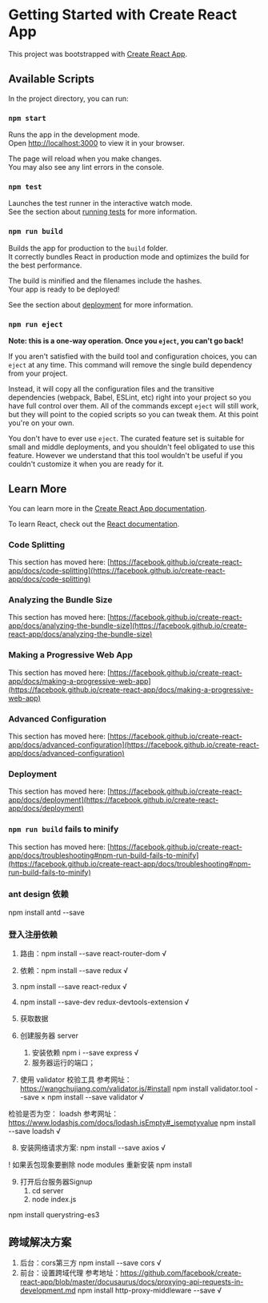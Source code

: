 # Getting Started with Create React App

This project was bootstrapped with [Create React App](https://github.com/facebook/create-react-app).

## Available Scripts

In the project directory, you can run:

### `npm start`

Runs the app in the development mode.\
Open [http://localhost:3000](http://localhost:3000) to view it in your browser.

The page will reload when you make changes.\
You may also see any lint errors in the console.

### `npm test`

Launches the test runner in the interactive watch mode.\
See the section about [running tests](https://facebook.github.io/create-react-app/docs/running-tests) for more information.

### `npm run build`

Builds the app for production to the `build` folder.\
It correctly bundles React in production mode and optimizes the build for the best performance.

The build is minified and the filenames include the hashes.\
Your app is ready to be deployed!

See the section about [deployment](https://facebook.github.io/create-react-app/docs/deployment) for more information.

### `npm run eject`

**Note: this is a one-way operation. Once you `eject`, you can't go back!**

If you aren't satisfied with the build tool and configuration choices, you can `eject` at any time. This command will remove the single build dependency from your project.

Instead, it will copy all the configuration files and the transitive dependencies (webpack, Babel, ESLint, etc) right into your project so you have full control over them. All of the commands except `eject` will still work, but they will point to the copied scripts so you can tweak them. At this point you're on your own.

You don't have to ever use `eject`. The curated feature set is suitable for small and middle deployments, and you shouldn't feel obligated to use this feature. However we understand that this tool wouldn't be useful if you couldn't customize it when you are ready for it.

## Learn More

You can learn more in the [Create React App documentation](https://facebook.github.io/create-react-app/docs/getting-started).

To learn React, check out the [React documentation](https://reactjs.org/).

### Code Splitting

This section has moved here: [https://facebook.github.io/create-react-app/docs/code-splitting](https://facebook.github.io/create-react-app/docs/code-splitting)

### Analyzing the Bundle Size

This section has moved here: [https://facebook.github.io/create-react-app/docs/analyzing-the-bundle-size](https://facebook.github.io/create-react-app/docs/analyzing-the-bundle-size)

### Making a Progressive Web App

This section has moved here: [https://facebook.github.io/create-react-app/docs/making-a-progressive-web-app](https://facebook.github.io/create-react-app/docs/making-a-progressive-web-app)

### Advanced Configuration

This section has moved here: [https://facebook.github.io/create-react-app/docs/advanced-configuration](https://facebook.github.io/create-react-app/docs/advanced-configuration)

### Deployment

This section has moved here: [https://facebook.github.io/create-react-app/docs/deployment](https://facebook.github.io/create-react-app/docs/deployment)

### `npm run build` fails to minify

This section has moved here: [https://facebook.github.io/create-react-app/docs/troubleshooting#npm-run-build-fails-to-minify](https://facebook.github.io/create-react-app/docs/troubleshooting#npm-run-build-fails-to-minify)

### ant design 依赖
 npm install antd --save
 

### 登入注册依赖
1. 路由：npm install --save react-router-dom √
   
2. 依赖：npm install --save redux √
3. npm install --save react-redux √
4. npm install --save-dev redux-devtools-extension √
5. 获取数据
6. 创建服务器 server
   1. 安装依赖 npm i --save express  √
   2. 服务器运行的端口；
7. 使用 validator 校验工具
参考网址：https://wangchujiang.com/validator.js/#install
   npm install validator.tool --save ×
   npm install --save validator √

检验是否为空： loadsh
参考网址：https://www.lodashjs.com/docs/lodash.isEmpty#_isemptyvalue
   npm install --save loadsh √

8. 安装网络请求方案:
   npm install --save axios √

! 如果丢包现象要删除 node modules
重新安装 npm install

9. 打开后台服务器Signup
   1. cd server
   2. node index.js  

npm install querystring-es3

 ## 跨域解决方案
1. 后台：cors第三方
    npm install --save cors √
2. 前台：设置跨域代理
    参考地址：https://github.com/facebook/create-react-app/blob/master/docusaurus/docs/proxying-api-requests-in-development.md
    npm install http-proxy-middleware --save √
